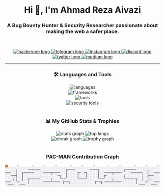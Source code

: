 <h1 align="center">Hi 👋, I'm Ahmad Reza Aivazi</h1>
<h3 align="center">A Bug Bounty Hunter & Security Researcher passionate about making the web a safer place.</h3>

<br>

<p align="center">
  <a href="https://hackerone.com/dissentix?type=user" target="_blank">
    <img src="https://img.shields.io/static/v1?message=HackerOne&logo=hackerone&label=&color=black&logoColor=white&labelColor=&style=for-the-badge" height="30" alt="hackerone logo"  />
  </a>
   <a href="https://t.me/ahmad_aiv01" target="_blank">
    <img src="https://img.shields.io/static/v1?message=Telegram&logo=telegram&label=&color=2CA5E0&logoColor=white&labelColor=&style=for-the-badge" height="30" alt="telegram logo"  />
  </a>
  <a href="https://instagram.com/ahmad.aiv01" target="_blank">
    <img src="https://img.shields.io/static/v1?message=Instagram&logo=instagram&label=&color=E4405F&logoColor=white&labelColor=&style=for-the-badge" height="30" alt="instagram logo"  />
  </a>
  <a href="https://discord.gg/C9EvGuz5" target="_blank">
    <img src="https://img.shields.io/static/v1?message=Discord&logo=discord&label=&color=7289DA&logoColor=white&labelColor=&style=for-the-badge" height="30" alt="discord logo"  />
  </a>
  <a href="https://x.com/ahmad_aiv_01" target="_blank">
    <img src="https://img.shields.io/static/v1?message=Twitter&logo=x&label=&color=black&logoColor=white&labelColor=&style=for-the-badge" height="30" alt="twitter logo"  />
  </a>
  <a href="https://medium.com/@ahmad.aiv01" target="_blank">
    <img src="https://img.shields.io/static/v1?message=Medium&logo=medium&label=&color=12100E&logoColor=white&labelColor=&style=for-the-badge" height="30" alt="medium logo"  />
  </a>
</p>

---

<h3 align="center">🛠️ Languages and Tools</h3>
<div align="center">
  <img src="https://skillicons.dev/icons?i=python,javascript,go,php" height="50" alt="languages" />
  <br>
  <img src="https://skillicons.dev/icons?i=nodejs,nextjs,django,flask,react,vue" height="50" alt="frameworks" />
  <br>
  <img src="https://skillicons.dev/icons?i=git,graphql,aws,bash,docker,linux" height="50" alt="tools" />
  <br>
  <img src="https://skillicons.dev/icons?i=kali,postman,nginx,cloudflare" height="50" alt="security tools" />
</div>

<br>

<h3 align="center">📊 My GitHub Stats & Trophies</h3>
<div align="center">
  <img src="https://github-readme-stats.vercel.app/api?username=Dissentix&theme=dracula&hide_border=false&include_all_commits=true&count_private=true" width="49%" alt="stats graph"  />
  <img src="https://github-readme-stats.vercel.app/api/top-langs/?username=Dissentix&theme=dracula&hide_border=false&include_all_commits=true&count_private=true&layout=compact" width="49%" alt="top langs" />
  <br>
  <img src="https://streak-stats.demolab.com?user=Dissentix&locale=en&mode=daily&theme=dracula&hide_border=false&border_radius=5" height="150" alt="streak graph"  />
  <img src="https://github-profile-trophy.vercel.app?username=Dissentix&theme=dracula&column=7&margin-w=15&margin-h=15" height="150" alt="trophy graph"  />
</div>

<br>

<h3 align="center"> PAC-MAN Contribution Graph</h3>
<div align="center">
  <picture>
    <source media="(prefers-color-scheme: dark)" srcset="https://raw.githubusercontent.com/Dissentix/Dissentix/output/pacman-contribution-graph-dark.svg">
    <source media="(prefers-color-scheme: light)" srcset="https://raw.githubusercontent.com/Dissentix/Dissentix/output/pacman-contribution-graph.svg">
    <img alt="pacman contribution graph" src="https://raw.githubusercontent.com/Dissentix/Dissentix/output/pacman-contribution-graph.svg">
  </picture>
</div>
